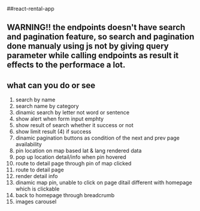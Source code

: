 ##react-rental-app

## WARNING!! the endpoints doesn't have search and pagination feature, so search and pagination done manualy using js not by giving query parameter while calling endpoints as result it effects to the performace a lot.

## what can you do or see
1. search by name
2. search name by category
3. dinamic search by letter not word or sentence
4. show alert when form input emphty
5. show result of search whether it success or not
6. show limit result (4) if success
7. dinamic pagination buttons as condition of the next and prev page availability 
8. pin location on map based lat & lang rendered data
9. pop up location detail/info when pin hovered
10. route to detail page through pin of map clicked
11. route to detail page
12. render detail info
13. dinamic map pin, unable to click on page ditail different with homepage which is clickable
14. back to homepage through breadcrumb
15. images carousel
